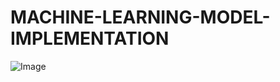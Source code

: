# MACHINE-LEARNING-MODEL-IMPLEMENTATION


















![Image](https://github.com/user-attachments/assets/333ed9c4-aba0-4349-943a-a2b05859106e)
